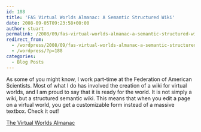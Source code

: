 ```yaml
---
id: 188
title: 'FAS Virtual Worlds Almanac: A Semantic Structured Wiki'
date: 2008-09-05T09:23:58+00:00
author: stuart
permalink: /2008/09/fas-virtual-worlds-almanac-a-semantic-structured-wiki/
redirect_from:
  - /wordpress/2008/09/fas-virtual-worlds-almanac-a-semantic-structured-wiki/
  - /wordpress/?p=188
categories:
  - Blog Posts
---
```

As some of you might know, I work part-time at the Federation of American Scientists. Most of what I do has involved the creation of a wiki for virtual worlds, and I am proud to say that it is ready for the world. It is not simply a wiki, but a structured semantic wiki. This means that when you edit a page on a virtual world, you get a customizable form instead of a massive textbox. Check it out! 

[The Virtual Worlds Almanac](http://vworld.fas.org)